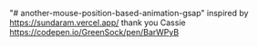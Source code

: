 "# another-mouse-position-based-animation-gsap" 
inspired by https://sundaram.vercel.app/
thank you Cassie https://codepen.io/GreenSock/pen/BarWPyB
